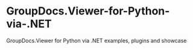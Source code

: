 # GroupDocs.Viewer-for-Python-via-.NET
GroupDocs.Viewer for Python via .NET examples, plugins and showcase
